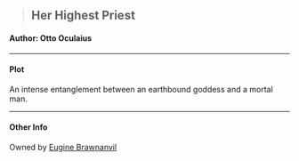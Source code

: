 >## Her Highest Priest

#### Author: Otto Oculaius

***

#### Plot

An intense entanglement between an earthbound goddess and a mortal man.

***

#### Other Info

Owned by [Eugine Brawnanvil](../Characters/PCs/Eugine%20Brawnanvil.md)